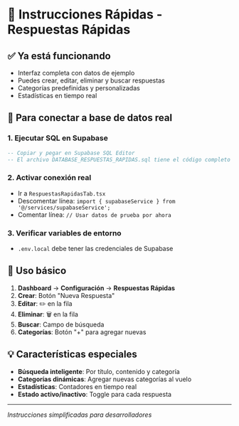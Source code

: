 # 🚀 Instrucciones Rápidas - Respuestas Rápidas

## ✅ **Ya está funcionando**
- Interfaz completa con datos de ejemplo
- Puedes crear, editar, eliminar y buscar respuestas
- Categorías predefinidas y personalizadas
- Estadísticas en tiempo real

## 🔧 **Para conectar a base de datos real**

### 1. **Ejecutar SQL en Supabase**
```sql
-- Copiar y pegar en Supabase SQL Editor
-- El archivo DATABASE_RESPUESTAS_RAPIDAS.sql tiene el código completo
```

### 2. **Activar conexión real**
- Ir a `RespuestasRapidasTab.tsx`
- Descomentar línea: `import { supabaseService } from '@/services/supabaseService';`
- Comentar línea: `// Usar datos de prueba por ahora`

### 3. **Verificar variables de entorno**
- `.env.local` debe tener las credenciales de Supabase

## 🎯 **Uso básico**
1. **Dashboard** → **Configuración** → **Respuestas Rápidas**
2. **Crear**: Botón "Nueva Respuesta"
3. **Editar**: ✏️ en la fila
4. **Eliminar**: 🗑️ en la fila
5. **Buscar**: Campo de búsqueda
6. **Categorías**: Botón "+" para agregar nuevas

## 💡 **Características especiales**
- **Búsqueda inteligente**: Por título, contenido y categoría
- **Categorías dinámicas**: Agregar nuevas categorías al vuelo
- **Estadísticas**: Contadores en tiempo real
- **Estado activo/inactivo**: Toggle para cada respuesta

---
*Instrucciones simplificadas para desarrolladores*
